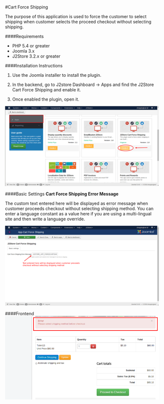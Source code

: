 #Cart Force Shipping

The purpose of this application is used to force the customer to select shipping when customer selects the proceed checkout without selecting shipping.

####Requirements
* PHP 5.4 or greater
* Joomla 3.x
* J2Store 3.2.x or greater

####Installation Instructions

1. Use the Joomla installer to install the plugin.

2. In the backend, go to J2store Dashboard -> Apps and find the J2Store Cart Force Shipping and enable it.

3. Once enabled the plugin, open it.

![](assets/images/cartforceshipping_enable.png)

####Basic Settings
**Cart Force Shipping Error Message**

The custom text entered here will be displayed as error message when customer proceeds checkout without selecting shipping method.
You can enter a language constant as a value here if you are using a multi-lingual site and then write a language override.

![](assets/images/cartforceshipping_parameter.png)

####Frontend
![](assets/images/cartforceshipping_error.png)

